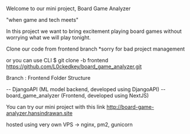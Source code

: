 Welcome to our mini project, Board Game Analyzer

"when game and tech meets"


In this project we want to bring excitement playing board games without worrying what we will play tonight.

Clone our code from frontend branch *sorry for bad project management

or you can use CLI $ git clone -b frontend https://github.com/L0ckedkey/board_game_analyzer.git

Branch : Frontend
Folder Structure

-- DjangoAPI (ML model backend, developed using DjangoAPI)
-- board_game_analyzer (Frontend, developed using NextJS)

You can try our mini project with this link http://board-game-analyzer.hansindrawan.site

hosted using very own VPS -> nginx, pm2, gunicorn
